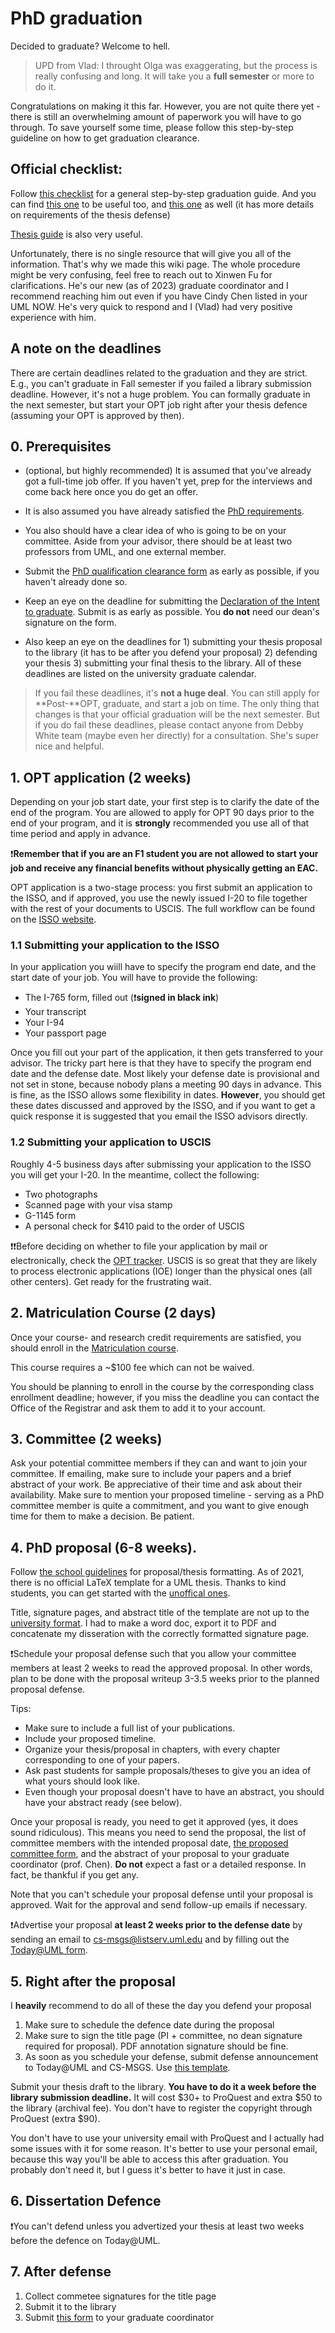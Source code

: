 # PhD graduation

Decided to graduate? Welcome to hell.
> UPD from Vlad: I throught Olga was exaggerating, but the process is really confusing and long. It will take you a **full semester** or more to do it.

Congratulations on making it this far. However, you are not quite there yet - there is still an overwhelming amount of paperwork you will have to go through.
To save yourself some time, please follow this step-by-step guideline on how to get graduation clearance.

## Official checklist:

Follow [this checklist](https://www.uml.edu/sciences/computer-science/programs/masters/doctorate/checklist.aspx) for a general step-by-step graduation guide. And you can find [this one](https://www.cs.uml.edu/~gcoord/student-documents.html#PhDPathway) to be useful too, and [this one](https://www.uml.edu/catalog/graduate/policies/dissertation-thesis/submission.aspx) as well (it has more details on requirements of the thesis defense)

[Thesis guide](https://www.uml.edu/catalog/graduate/policies/dissertation-thesis/) is also very useful.

Unfortunately, there is no single resource that will give you all of the information. That's why we made this wiki page. The whole procedure might be very confusing, feel free to reach out to Xinwen Fu for clarifications. He's our new (as of 2023) graduate coordinator and I recommend reaching him out even if you have Cindy Chen listed in your UML NOW. He's very quick to respond and I (Vlad) had very positive experience with him.

## A note on the deadlines

There are certain deadlines related to the graduation and they are strict. E.g., you can't graduate in Fall semester if you failed a library submission deadline. However, it's not a huge problem. You can formally graduate in the next semester, but start your OPT job right after your thesis defence (assuming your OPT is approved by then).

## 0. Prerequisites

- (optional, but highly recommended) It is assumed that you've already got a full-time job offer. If you haven't yet, prep for the interviews and come back here once you do get an offer.

- It is also assumed you have already satisfied the [PhD requirements](http://www.cs.uml.edu/~gcoord/PhD_Degree_Requirements.pdf).

- You also should have a clear idea of who is going to be on your committee. Aside from your advisor, there should be at least two professors from UML, and one external member.

- Submit the [PhD qualification clearance form](http://www.cs.uml.edu/~gcoord/forms/CS_PhD_Qual_Clearance_Form.docx) as early as possible, if you haven't already done so.

- Keep an eye on the deadline for submitting the [Declaration of the Intent to graduate](https://www.uml.edu/docs/clearance_form_tcm18-3565.pdf). Submit is as early as possible. You **do not** need our dean's signature on the form.

- Also keep an eye on the deadlines for 1) submitting your thesis proposal to the library (it has to be after you defend your proposal) 2) defending your thesis 3) submitting your final thesis to the library. All of these deadlines are listed on the university graduate calendar.

> If you fail these deadlines, it's **not a huge deal**. You can still apply for **Post-**OPT, graduate, and start a job on time. The only thing that changes is that your official graduation will be the next semester. But if you do fail these deadlines, please contact anyone from Debby White team (maybe even her directly) for a consultation. She's super nice and helpful.

## 1. OPT application (2 weeks)
Depending on your job start date, your first step is to clarify the date of the end of the program. 
You are allowed to apply for OPT 90 days prior to the end of your program, and it is **strongly** recommended you use all of that time period and apply in advance.

❗**Remember that if you are an F1 student you are not allowed to start your job and receive any financial benefits without physically getting an EAC.**

OPT application is a two-stage process: you first submit an application to the ISSO, and if approved, you use the newly issued I-20 to file together with the rest of your documents to USCIS. The full workflow can be found on the [ISSO website](https://www.uml.edu/isso/opt/).

### 1.1 Submitting your application to the ISSO

In your application you wiill have to specify the program end date, and the start date of your job. You will have to provide the following:
- The I-765 form, filled out (:exclamation:**signed in black ink**)
- Your transcript
- Your I-94
- Your passport page

Once you fill out your part of the application, it then gets transferred to your advisor. The tricky part here is that they have to specify the program end date and the defense date. 
Most likely your defense date is provisional and not set in stone, because nobody plans a meeting 90 days in advance. This is fine, as the ISSO allows some flexibility in dates. **However**, you should get these dates discussed and approved by the ISSO, and if you want to get a quick response it is suggested that you email the ISSO advisors directly.

### 1.2 Submitting your application to USCIS

Roughly 4-5 business days after submissing your application to the ISSO you will get your I-20. In the meantime, collect the following:

- Two photographs
- Scanned page with your visa stamp
- G-1145 form
- A personal check for $410 paid to the order of USCIS

❗:exclamation:Before deciding on whether to file your application by mail or electronically, check the [OPT tracker](https://opttimeline.com/YSC). USCIS is so great that they are likely to process electronic applications (IOE) longer than the physical ones (all other centers). Get ready for the frustrating wait.


## 2. Matriculation Course (2 days)

Once your course- and research credit requirements are satisfied, you should enroll in the [Matriculation course](https://www.uml.edu/catalog/courses/cont/7010).

This course requires a ~$100 fee which can not be waived.

You should be planning to enroll in the course by the corresponding class enrollment deadline; however, if you miss the deadline you can contact the Office of the Registrar and ask them to add it to your account.


## 3. Committee (2 weeks)

Ask your potential committee members if they can and want to join your committee. If emailing, make sure to include your papers and a brief abstract of your work. Be appreciative of their time and ask about their availability. Make sure to mention your proposed timeline - serving as a PhD committee member is quite a commitment, and you want to give enough time for them to make a decision. Be patient.


## 4. PhD proposal (6-8 weeks). 

Follow [the school guidelines](https://www.uml.edu/catalog/graduate/policies/dissertation-thesis/) for proposal/thesis formatting. As of 2021, there is no official LaTeX template for a UML thesis. Thanks to kind students, you can get started with the [unoffical ones](https://github.com/marksherman/umlthesis).

Title, signature pages, and abstract title of the template are not up to the [university format](https://libguides.uml.edu/ld.php?content_id=74130356). I had to make a word doc, export it to PDF and concatenate my disseration with the correctly formatted signature page.

❗Schedule your proposal defense such that you allow your committee members at least 2 weeks to read the approved proposal. In other words, plan to be done with the proposal writeup 3-3.5 weeks prior to the planned proposal defense.

Tips:
- Make sure to include a full list of your publications.
- Include your proposed timeline.
- Organize your thesis/proposal in chapters, with every chapter corresponding to one of your papers.
- Ask past students for sample proposals/theses to give you an idea of what yours should look like.
- Even though your proposal doesn't have to have an abstract, you should have your abstract ready (see below).

Once your proposal is ready, you need to get it approved (yes, it does sound ridiculous). This means you need to send the proposal, the list of committee members with the intended proposal date, [the proposed committee form](http://www.cs.uml.edu/~gcoord/forms/Proposed_Committee_Form.docx), and the abstract of your proposal to your graduate coordinator (prof. Chen). **Do not** expect a fast or a detailed response. In fact, be thankful if you get any.

Note that you can't schedule your proposal defense until your proposal is approved. Wait for the approval and send follow-up emails if necessary.

❗Advertise your proposal **at least 2 weeks prior to the defense date** by sending an email to cs-msgs@listserv.uml.edu and by filling out the [Today@UML form](https://www.uml.edu/service/Apps/WebsiteContentManagement/TodaySubmission/Submit).

## 5. Right after the proposal

I **heavily** recommend to do all of these the day you defend your proposal

1. Make sure to schedule the defence date during the proposal
2. Make sure to sign the title page (PI + committee, no dean signature required for proposal). PDF annotation signature should be fine.
3. As soon as you schedule your defense, submit defense announcement to Today@UML and CS-MSGS. Use [this template](https://www.uml.edu/myuml/submissions/2023/2023-12-12-17-49-31-doctoral-proposal-defense-yidong-z.aspx).

Submit your thesis draft to the library. **You have to do it a week before the library submission deadline.** It will cost $30+ to ProQuest and extra $50 to the library (archival fee). You don't have to register the copyright through ProQuest (extra $90).

You don't have to use your university email with ProQuest and I actually had some issues with it for some reason. It's better to use your personal email, because this way you'll be able to access this after graduation. You probably don't need it, but I guess it's better to have it just in case.

## 6. Dissertation Defence

❗You can't defend unless you advertized your thesis at least two weeks before the defence on Today@UML.

## 7. After defense

1. Collect commetee signatures for the title page
2. Submit it to the library
3. Submit [this form](https://www.cs.uml.edu/~gcoord/student-forms.html) to your graduate coordinator


